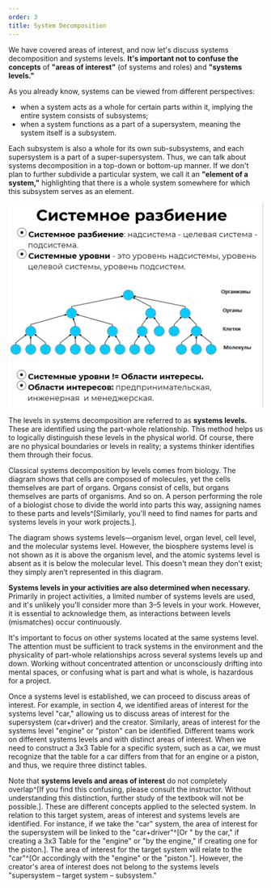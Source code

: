 ```yaml
---
order: 3
title: System Decomposition
---
```


We have covered areas of interest, and now let's discuss systems decomposition and systems levels. **It's important not to confuse the concepts** of **"areas of interest"** (of systems and roles) and **"systems levels."**

As you already know, systems can be viewed from different perspectives:

* when a system acts as a whole for certain parts within it, implying the entire system consists of subsystems;
* when a system functions as a part of a supersystem, meaning the system itself is a subsystem.

Each subsystem is also a whole for its own sub-subsystems, and each supersystem is a part of a super-supersystem. Thus, we can talk about systems decomposition in a top-down or bottom-up manner. If we don't plan to further subdivide a particular system, we call it an **"element of a system,"** highlighting that there is a whole system somewhere for which this subsystem serves as an element.

![](./systemic-decomposition-14.png)

The levels in systems decomposition are referred to as **systems levels.** These are identified using the part-whole relationship. This method helps us to logically distinguish these levels in the physical world. Of course, there are no physical boundaries or levels in reality; a systems thinker identifies them through their focus.

Classical systems decomposition by levels comes from biology. The diagram shows that cells are composed of molecules, yet the cells themselves are part of organs. Organs consist of cells, but organs themselves are parts of organisms. And so on. A person performing the role of a biologist chose to divide the world into parts this way, assigning names to these parts and levels^[Similarly, you'll need to find names for parts and systems levels in your work projects.].

The diagram shows systems levels—organism level, organ level, cell level, and the molecular systems level. However, the biosphere systems level is not shown as it is above the organism level, and the atomic systems level is absent as it is below the molecular level. This doesn't mean they don't exist; they simply aren’t represented in this diagram.

**Systems levels in your activities are also determined when necessary.** Primarily in project activities, a limited number of systems levels are used, and it's unlikely you'll consider more than 3–5 levels in your work. However, it is essential to acknowledge them, as interactions between levels (mismatches) occur continuously.

It's important to focus on other systems located at the same systems level. The attention must be sufficient to track systems in the environment and the physicality of part-whole relationships across several systems levels up and down. Working without concentrated attention or unconsciously drifting into mental spaces, or confusing what is part and what is whole, is hazardous for a project.

Once a systems level is established, we can proceed to discuss areas of interest. For example, in section 4, we identified areas of interest for the systems level "car," allowing us to discuss areas of interest for the supersystem (car+driver) and the creator. Similarly, areas of interest for the systems level "engine" or "piston" can be identified. Different teams work on different systems levels and with distinct areas of interest. When we need to construct a 3x3 Table for a specific system, such as a car, we must recognize that the table for a car differs from that for an engine or a piston, and thus, we require three distinct tables.

Note that **systems levels and areas of interest** do not completely overlap^[If you find this confusing, please consult the instructor. Without understanding this distinction, further study of the textbook will not be possible.]. These are different concepts applied to the selected system. In relation to this target system, areas of interest and systems levels are identified. For instance, if we take the "car" system, the area of interest for the supersystem will be linked to the "car+driver"^[Or " by the car," if creating a 3x3 Table for the "engine" or "by the engine," if creating one for the piston.]. The area of interest for the target system will relate to the "car"^[Or accordingly with the "engine" or the "piston."]. However, the creator's area of interest does not belong to the systems levels "supersystem – target system – subsystem."